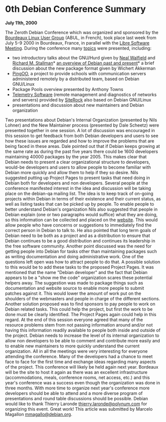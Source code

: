 
0th Debian Conference Summary
=============================


**July 11th, 2000**


The Zeroth Debian Conference which was organized and sponsored by the
[Bourdeaux Linux User Group](http://www.abul.org/) (ABUL, in
French), took place last week from July 5-9 2000 in Bourdeaux, France, in
parallel with the [Libre Software Meeting](http://lsm.abul.org/).
During the conference many
[topics](http://lsm.abul.org/program/topic18_en.html) were
presented, including:
* two introductory talks about the GNU/Hurd given by
 [Neal Walfield](http://www.walfield.org/) and
 [Richard M. Stallman](http://www.stallman.org/)* [an overview of
 Debian past and present](http://www.wi.leidenuniv.nl/~wichert/talks/)* a brief discussion about the new package format given by Wichert
 Akkerman
 * [PingOO](http://www.pingoo.org/), a project to provide
 schools with communication servers administered remotely by a
 distributed team, based on Debian GNU/Linux
 * Package Pools overview presented by Anthony Towns
 * [Telemetry Software](http://www.openrock.net/) (remote
 management and diagnostics of networks and servers) provided by
 [SiteRock](http://www.siterock.com/) also based on
 Debian GNU/Linux
 * presentations and discussion about new maintainers and Debian
 organization


Two presentations about Debian's Internal Organization (presented by Nils
Lohner) and the New Maintainer process (presented by Dale Scheetz) were
presented together in one session. A lot of discussion was encouraged in
this session to get feedback from both Debian developers and users to see
how these issues are regarded and how to improve the problems that are being
faced in these areas.
Dale pointed out that if Debian keeps growing at the same rate as during
the past five years there could be 1600 developers maintaining 40000
packages by the year 2005. This makes clear that Debian needs to present a
clear organizational structure to developers, would-be developers and users
to allow people to become familiar with Debian more quickly and allow them
to help if they so desire.
Nils suggested putting up Project Pages to present tasks that need doing
in Debian both for developers and non developers. Several people at the
conference manifested interest in the idea and discussion will be taking
place on the debian-qa mailing list. The idea is to keep track of on-going
projects within Debian in terms of their existence and their current status,
as well as listing tasks that can be picked up by people.
To enable people to better understand Debian's organization Nils also
suggested that people in Debian explain (one or two paragraphs would
suffice) what they are doing, so this information can be collected and
placed on the [website](https://www.debian.org/intro/organization).
This would allow people who have concerns or suggestions to immediately find
the correct person in Debian to talk to.
He also pointed that long term goals of Debian need to be both as a
project and as a distribution to ensure that Debian continues to be a good
distribution and continues its leadership in the free software community.
Another point discussed was the need for getting people into Debian for
tasks other than maintaining packages such as writing documentation and
doing administrative work. One of the questions left open was how to
attract people to do that. A possible solution to this would be to add
these tasks to the proposed Project Pages. It was mentioned that the name
"Debian developer" and the fact that Debian appears to be a "show me the
code" organization scares these potential helpers away.
The suggestion was made to package things such as documentation and
website source to enable more people to submit patches against it. This
would lower the amount of work put on the shoulders of the webmasters and
people in charge of the different sections.
Another solution proposed was to find sponsors to pay people to work on
Debian related tasks. This could help the project, but first the work to be
done must be clearly identified. The Project Pages again could help in this
regard.
At the end of this session everyone agreed that many of the resource
problems stem from not passing information around and/or not having this
information readily available to people both inside and outside of the
project. Debian needs to increase the level of its internal organization to
allow non developers to be able to comment and contribute more easily and to
enable new maintainers to more quickly understand the current organization.
All in all the meetings were very interesting for everyone attending the
conference. Many of the developers had a chance to meet face to face for
the first time and exchange ideas regarding many aspects of the project.
This conference will likely be held again next year. Bordeaux will
be the site to host it again as there was an excellent infrastructure
(accommodations, meals, conference rooms, net access, etc.) and this year's
conference was a success even though the organization was done in three
months. With more time to organize next year's conference more developers
should be able to attend and a more diverse program of presentations and
round table discussions should be possible.
Debian would like to thank Thierry Laronde <thierry.laronde@polynum.com>
for organizing this event. Great work!
This article was submitted by Marcelo Magallon <mmagallo@debian.org>.
































